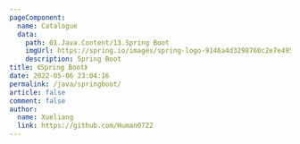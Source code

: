 ```yaml
---
pageComponent:
  name: Catalogue
  data:
    path: 01.Java.Content/13.Spring Boot
    imgUrl: https://spring.io/images/spring-logo-9146a4d3298760c2e7e49595184e1975.svg
    description: Spring Boot 
title: 《Spring Boot》
date: 2022-05-06 23:04:16
permalink: /java/springboot/
article: false
comment: false
author:
  name: Xueliang
  link: https://github.com/Human0722
---
```

